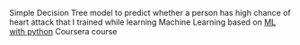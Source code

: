 Simple Decision Tree model to predict whether a person has high chance of heart attack that I trained while learning Machine Learning based on <a href="https://www.coursera.org/learn/machine-learning-with-python">ML with python</a> Coursera course
